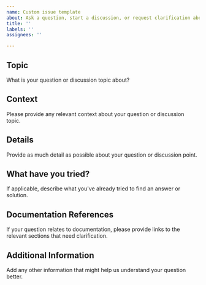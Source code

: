 ```yaml
---
name: Custom issue template
about: Ask a question, start a discussion, or request clarification about ArchiPy
title: ''
labels: ''
assignees: ''

---
```


## Topic
What is your question or discussion topic about?

## Context
Please provide any relevant context about your question or discussion topic.

## Details
Provide as much detail as possible about your question or discussion point.

## What have you tried?
If applicable, describe what you've already tried to find an answer or solution.

## Documentation References
If your question relates to documentation, please provide links to the relevant sections that need clarification.

## Additional Information
Add any other information that might help us understand your question better.
